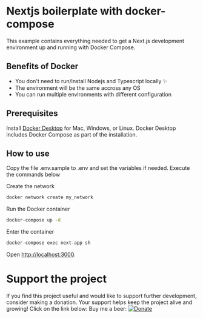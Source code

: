 # Nextjs boilerplate with docker-compose

This example contains everything needed to get a Next.js development environment up and running with Docker Compose.

## Benefits of Docker

- You don't need to run/install Nodejs and Typescript locally ✨
- The environment will be the same accross any OS
- You can run multiple environments with different configuration

## Prerequisites

Install [Docker Desktop](https://docs.docker.com/get-docker) for Mac, Windows, or Linux. Docker Desktop includes Docker Compose as part of the installation.

## How to use

Copy the file .env.sample to .env and set the variables if needed.
Execute the commands below

Create the network
```bash
docker network create my_network
```

Run the Docker container
```bash
docker-compose up -d
```

Enter the container
```bash
docker-compose exec next-app sh
```


Open [http://localhost:3000](http://localhost:3000).




# Support the project

If you find this project useful and would like to support further development, consider making a donation. Your support helps keep the project alive and growing! Click on the link below:
Buy me a beer: [![Donate](https://img.shields.io/badge/Donate-PayPal-green.svg)](https://www.paypal.com/donate/?hosted_button_id=SX6JC6E6GE7JL)
